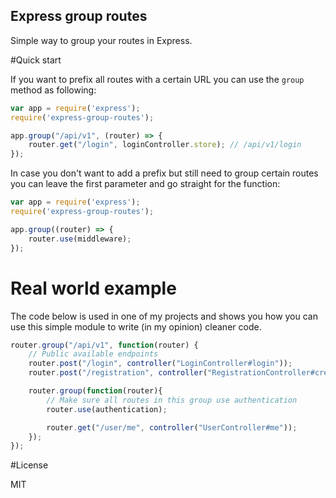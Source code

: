 Express group routes
--------------------

Simple way to group your routes in Express.

#Quick start

If you want to prefix all routes with a certain URL you can use the `group` method as following: 

```javascript
var app = require('express');
require('express-group-routes');

app.group("/api/v1", (router) => {
    router.get("/login", loginController.store); // /api/v1/login 
});
```

In case you don't want to add a prefix but still need to group certain routes you can leave the first parameter and go straight for the function:

```javascript
var app = require('express');
require('express-group-routes');

app.group((router) => {
    router.use(middleware);
});
```

# Real world example

The code below is used in one of my projects and shows you how you can use this simple module to write (in my opinion) cleaner code.

```javascript
router.group("/api/v1", function(router) {
    // Public available endpoints
    router.post("/login", controller("LoginController#login"));
    router.post("/registration", controller("RegistrationController#create"));

    router.group(function(router){
        // Make sure all routes in this group use authentication
        router.use(authentication);

        router.get("/user/me", controller("UserController#me"));
    });
});
```

#License

MIT